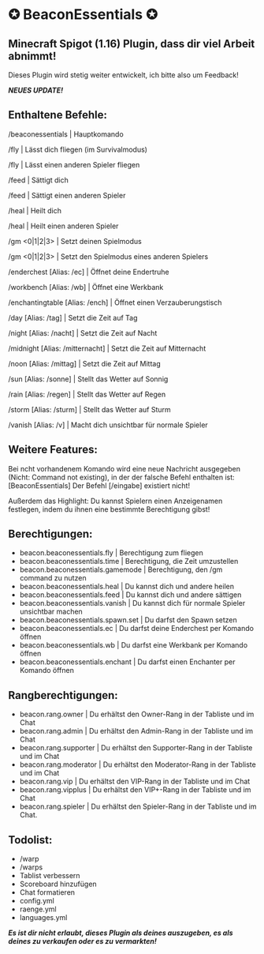 # ✪ BeaconEssentials ✪
## Minecraft Spigot (1.16) Plugin, dass dir viel Arbeit abnimmt!
Dieses Plugin wird stetig weiter entwickelt, ich bitte also um Feedback!

***NEUES UPDATE!***

## Enthaltene Befehle:
/beaconessentials			      | Hauptkomando

/fly					              | Lässt dich fliegen (im Survivalmodus)

/fly <Spielername>			    | Lässt einen anderen Spieler fliegen
  
/feed					              | Sättigt dich 

/feed <Spielername>			    | Sättigt einen anderen Spieler
  
/heal					              | Heilt dich

/heal <Spielername>			    | Heilt einen anderen Spieler
  
/gm <0|1|2|3>  				      | Setzt deinen Spielmodus

/gm <0|1|2|3> <Spielername> | Setzt den Spielmodus eines anderen Spielers
  
/enderchest [Alias: /ec]		| Öffnet deine Endertruhe

/workbench [Alias: /wb]			| Öffnet eine Werkbank

/enchantingtable [Alias: /ench]	| Öffnet einen Verzauberungstisch

/day [Alias: /tag]  			  | Setzt die Zeit auf Tag

/night [Alias: /nacht]  		| Setzt die Zeit auf Nacht

/midnight [Alias: /mitternacht] | Setzt die Zeit auf Mitternacht

/noon [Alias: /mittag]			| Setzt die Zeit auf Mittag

/sun [Alias: /sonne]			  | Stellt das Wetter auf Sonnig

/rain [Alias: /regen]			  | Stellt das Wetter auf Regen

/storm [Alias: /sturm]			| Stellt das Wetter auf Sturm

/vanish [Alias: /v]  			  | Macht dich unsichtbar für normale Spieler
  
## Weitere Features:
Bei ncht vorhandenem Komando wird eine neue Nachricht ausgegeben (Nicht: Command not existing), in der der falsche Befehl enthalten ist: [BeaconEssentials] Der Befehl [/eingabe] existiert nicht!

Außerdem das Highlight: Du kannst Spielern einen Anzeigenamen festlegen, indem du ihnen eine bestimmte Berechtigung gibst!
## Berechtigungen:
- beacon.beaconessentials.fly               | Berechtigung zum fliegen
- beacon.beaconessentials.time              | Berechtigung, die Zeit umzustellen
- beacon.beaconessentials.gamemode          | Berechtigung, den /gm command zu nutzen
- beacon.beaconessentials.heal              | Du kannst dich und andere heilen
- beacon.beaconessentials.feed              | Du kannst dich und andere sättigen
- beacon.beaconessentials.vanish	    | Du kannst dich für normale Spieler unsichtbar machen	
- beacon.beaconessentials.spawn.set	    | Du darfst den Spawn setzen
- beacon.beaconessentials.ec		    | Du darfst deine Enderchest per Komando öffnen
- beacon.beaconessentials.wb		    | Du darfst eine Werkbank per Komando öffnen
- beacon.beaconessentials.enchant	    | Du darfst einen Enchanter per Komando öffnen

## Rangberechtigungen:
- beacon.rang.owner        		    | Du erhältst den Owner-Rang in der Tabliste und im Chat
- beacon.rang.admin        		    | Du erhältst den Admin-Rang in der Tabliste und im Chat
- beacon.rang.supporter			    | Du erhältst den Supporter-Rang in der Tabliste und im Chat
- beacon.rang.moderator			    | Du erhältst den Moderator-Rang in der Tabliste und im Chat
- beacon.rang.vip          		    | Du erhältst den VIP-Rang in der Tabliste und im Chat
- beacon.rang.vipplus      		    | Du erhältst den VIP+-Rang in der Tabliste und im Chat
- beacon.rang.spieler      		    | Du erhältst den Spieler-Rang in der Tabliste und im Chat. 

## Todolist:
- /warp
- /warps
- Tablist verbessern
- Scoreboard hinzufügen
- Chat formatieren
- config.yml
- raenge.yml
- languages.yml


***Es ist dir nicht erlaubt, dieses Plugin als deines auszugeben, es als deines zu verkaufen oder es zu vermarkten!***      
